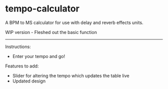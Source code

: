# tempo-calculator
A BPM to MS calculator for use with delay and reverb effects units.

WIP version - Fleshed out the basic function

_______________________________________________________

Instructions:
- Enter your tempo and go!

Features to add:
- Slider for altering the tempo which updates the table live
- Updated design

